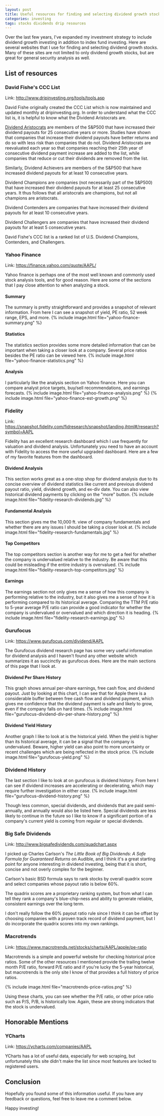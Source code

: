 ```yaml
---
layout: post
title: Useful resources for finding and selecting dividend growth stocks
categories: investing
tags: stocks dividends drip resources
---
```


Over the last few years, I've expanded my investment strategy to include dividend growth investing in addition to index fund investing. Here are several websites that I use for finding and selecting dividend growth stocks. Many of these sites are not limited to only dividend growth stocks, but are great for general security analysis as well.

<!--more-->

## List of resources

### David Fishe's CCC List
Link: <http://www.dripinvesting.org/tools/tools.asp>

David Fishe originally created the CCC List which is now maintained and updated monthly at dripinvesting.org. In order to understand what the CCC list is, it is helpful to know what the Dividend Aristocrats are.

[Dividend Aristocrats](https://en.wikipedia.org/wiki/S%26P_500_Dividend_Aristocrats) are members of the S&P500 that have increased their dividend payouts for 25 consecutive years or more. Studies have shown that companies that increase their dividend payouts have better returns and do so with less risk than companies that do not. Dividend Aristocrats are reevaluated each year so that companies reaching their 25th year of consecutive dividend payment increase are added to the list, while companies that reduce or cut their dividends are removed from the list.

Similarly, Dividend Achievers are members of the S&P500 that have increased dividend payouts for at least 10 consecutive years.

Dividend Champions are companies (not necessarily part of the S&P500) that have increased their dividend payouts for at least 25 consecutive years. It thus follows that all aristocrats are champions, but not all champions are aristocrats.

Dividend Contenders are companies that have increased their dividend payouts for at least 10 consecutive years.

Dividend Challengers are companies that have increased their dividend payouts for at least 5 consecutive years.

David Fishe's CCC list is a ranked list of U.S. Dividend Champions, Contenders, and Challengers.

<!-- I've built a website <https://drip.tengamnuay.me> which sources the spreadsheet and further filters the list to eliminate companies which don't meet my personal criteria. I typically use this as a starting point for finding dividend stocks.

Feel free to check it out and use it as well if you like. -->

### Yahoo Finance
Link: <https://finance.yahoo.com/quote/AAPL/>

Yahoo finance is perhaps one of the most well known and commonly used stock analysis tools, and for good reason. Here are some of the sections that I pay close attention to when analyzing a stock.

#### Summary
The summary is pretty straightforward and provides a snapshot of relevant information. From here I can see a snapshot of yield, PE ratio, 52 week range, EPS, and more.
{% include image.html file="yahoo-finance-summary.png" %}

#### Statistics
The statistics section provides some more detailed information that can be important when taking a closer look at a company. Several price ratios besides the PE ratio can be viewed here.
{% include image.html file="yahoo-finance-statistics.png" %}

#### Analysis
I particularly like the analysis section on Yahoo finance. Here you can compare analyst price targets, buy/sell recommendations, and earnings forecasts.
{% include image.html file="yahoo-finance-analysis.png" %}
{% include image.html file="yahoo-finance-est-growth.png" %}


### Fidelity
Link: <https://snapshot.fidelity.com/fidresearch/snapshot/landing.jhtml#/research?symbol=AAPL>

Fidelity has an excellent research dashboard which I use frequently for valuation and dividend analysis. Unfortunately you need to have an account with Fidelity to access the more useful upgraded dashboard. Here are a few of my favorite features from the dashboard.

#### Dividend Analysis
This section works great as a one-stop shop for dividend analysis due to its concise overview of dividend statistics like current and previous dividend payout ratio, yield, dividend growth, and ex-div date. You can also view historical dividend payments by clicking on the "more" button.
{% include image.html file="fidelity-research-dividends.jpg" %}


#### Fundamental Analysis
This section gives me the 10,000 ft. view of company fundamentals and whether there are any issues I should be taking a closer look at.
{% include image.html file="fidelity-research-fundamentals.jpg" %}


#### Top Competitors
The top competitors section is another way for me to get a feel for whether the company is undervalued relative to the industry. Be aware that this could be misleading if the entire industry is overvalued.
{% include image.html file="fidelity-research-top-competitors.jpg" %}


#### Earnings
The earnings section not only gives me a sense of how this company is performing relative to the industry, but it also gives me a sense of how it is performing compared to its historical average. Comparing the TTM P/E ratio to 5-year average P/E ratio can provide a good indicator for whether the company is undervalued or overvalued and which direction it is heading.
{% include image.html file="fidelity-research-earnings.jpg" %}


### Gurufocus
Link: <https://www.gurufocus.com/dividend/AAPL>

The Gurufocus dividend research page has some very useful information for dividend analysis and I haven't found any other website which summarizes it as succinctly as gurufocus does. Here are the main sections of this page that I look at.

#### Dividend Per Share History
This graph shows annual per-share earnings, free cash flow, and dividend payout. Just by looking at this chart, I can see that for Apple there is a considerable buffer between free cash flow and dividend payment, which gives me confidence that the dividend payment is safe and likely to grow, even if the company falls on hard times.
{% include image.html file="gurufocus-dividend-div-per-share-history.png" %}


#### Dividend Yield History
Another graph I like to look at is the historical yield. When the yield is higher than its historical average, it can be a signal that the company is undervalued. Beware, higher yield can also point to more uncertainty or recent challenges which are being reflected in the stock price.
{% include image.html file="gurufocus-yield.png" %}


### Dividend History
The last section I like to look at on gurufocus is dividend history. From here I can see if dividend increases are accelerating or decelerating, which may require further investigation in either case.
{% include image.html file="gurufocus-dividend-history.png" %}


Though less common, special dividends, and dividends that are paid semi-annually, and annually would also be listed here. Special dividends are less likely to continue in the future so I like to know if a significant portion of a company's current yield is coming from regular or special dividends.

### Big Safe Dividends
Link: <http://www.bigsafedividends.com/quadchart.aspx>

I picked up Charles Carlson's *The Little Book of Big Dividends: A Safe Formula for Guaranteed Returns* on Audible, and I think it's a great starting point for anyone interesting in dividend investing, being that it is short, concise and not overly complex for the beginner.

Carlson's basic BSD formula says to rank stocks by overall quadrix score and select companies whose payout ratio is below 60%.

The quadrix scores are a proprietary ranking system, but from what I can tell they rank a company's blue-chip-ness and ability to generate reliable, consistent earnings over the long term.

I don't really follow the 60% payout ratio rule since I think it can be offset by choosing companies with a proven track record of dividend payment, but I do incorporate the quadrix scores into my own rankings.

### Macrotrends
Link: <https://www.macrotrends.net/stocks/charts/AAPL/apple/pe-ratio>

Macrotrends is a simple and powerful website for checking historical price ratios. Some of the other resources I mentioned provide the trailing twelve month P/E ratio, forward P/E ratio and if you're lucky the 5-year historical, but macrotrends is the only site I know of that provides a full history of price ratios.

{% include image.html file="macrotrends-price-ratios.png" %}

Using these charts, you can see whether the P/E ratio, or other price ratio such as P/S, P/B, is historically low. Again, these are strong indicators that the stock is undervalued.

## Honorable Mentions

### YCharts
Link: <https://ycharts.com/companies/AAPL>

YCharts has a lot of useful data, especially for web scraping, but unfortunately this site didn't make the list since most features are locked to registered users.

## Conclusion
Hopefully you found some of this information useful. If you have any feedback or questions, feel free to leave me a comment below.

Happy investing!
